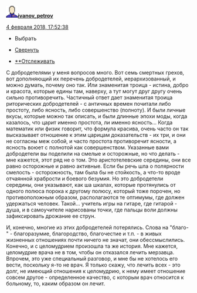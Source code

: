 [![userinfo_v8.svg](../_resources/userinfo_v8.svg)](https://ivanov-petrov.livejournal.com/profile)[**ivanov_petrov**](https://ivanov-petrov.livejournal.com/)

 [4 февраля 2018, 17:52:38](https://ivanov-petrov.livejournal.com/2106561.html?thread=121741761#t121741761)

- Выбрать

- [Свернуть](https://ivanov-petrov.livejournal.com/2106561.html?thread=121741761#t121741761)

- [**Отслеживать](https://www.livejournal.com/manage/subscriptions/comments.bml?talkid=121741761&journal=ivanov_petrov)

С добродетелями у меня вопросов много. Вот семь смертных грехов, вот дополняющий их перечень добродетелей, иерархизованный, и можно думать, почему оно так. Или знаменитая троица - истина, добро и красота, которые едины там, наверху, а тут могут друг другу очень сильно противоречить. Частичный ответ дает знаменитая троица риторических добродетелей - с античных времен почитали либо простоту, либо ясность, либо совершенство (полноту). И были личные вкусы, которые можно так описать, и были длинные эпохи моды, когда казалось, что царит именно простота, ли именно ясность... Когда математик или физик говорит, что формула красива, очень часто он так высказывает отношение к этим царицам доказательств - их три, и они не согласны меж собой, и часто простота противоречит ясности, а ясность воюет с полнотой как совершенством. Указанные вами добродетели вы поделили на смелые и осторожные, но что делать - мне кажется, этот ряд не о том. Это аристотелевские середины, они все равно осторожные и равно активные. Если бы речь шла о полярности смелость - осторожность, там была бы не стойкость, а что-то вроде отчаянной храбрости и боевого безумия. Но это добродетели середины, они указывают, как ша шкалах, которые протянулись от одного полюса порока к другому полюсу, который тоже порочен, но противоположным образом, располагаются те оптимумы, где должен удержаться человек. Такой... учитель игры на гитаре, где гитарой - душа, и в самоучителе нарисованы точки, где пальцы воли должны зафиксировать дрожание ее струн.

И, конечно, многие из этих добродетелей потерялись. Слова на "благо-" - благоразумие, благородство, благочестие и т.п. - в живых жизненных отношениях почти ничего не значат, они обессмыслились. Конечно, и с целомудрием произошла та же история. Мне кажется, целомудрие врача не в том, чтобы он отказался лечить мерзавца. Впрочем, это уже специальный разговор, и мне бы не хотелось его вести, поскольку я-то не врач. Я только скажу, что лечить всех - это долг, не имеющий отношения к целомудрию, к нему имеет отношение совсем другое - определенное качество, с которым врач относится к больному, то, каким образом он лечит.

<div style="display: none;">  </div>